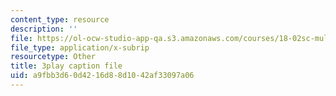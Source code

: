 ```yaml
---
content_type: resource
description: ''
file: https://ol-ocw-studio-app-qa.s3.amazonaws.com/courses/18-02sc-multivariable-calculus-fall-2010/a9fbb3d60d4216d88d1042af33097a06_2ieG1ka5pBw.srt
file_type: application/x-subrip
resourcetype: Other
title: 3play caption file
uid: a9fbb3d6-0d42-16d8-8d10-42af33097a06
---
```

